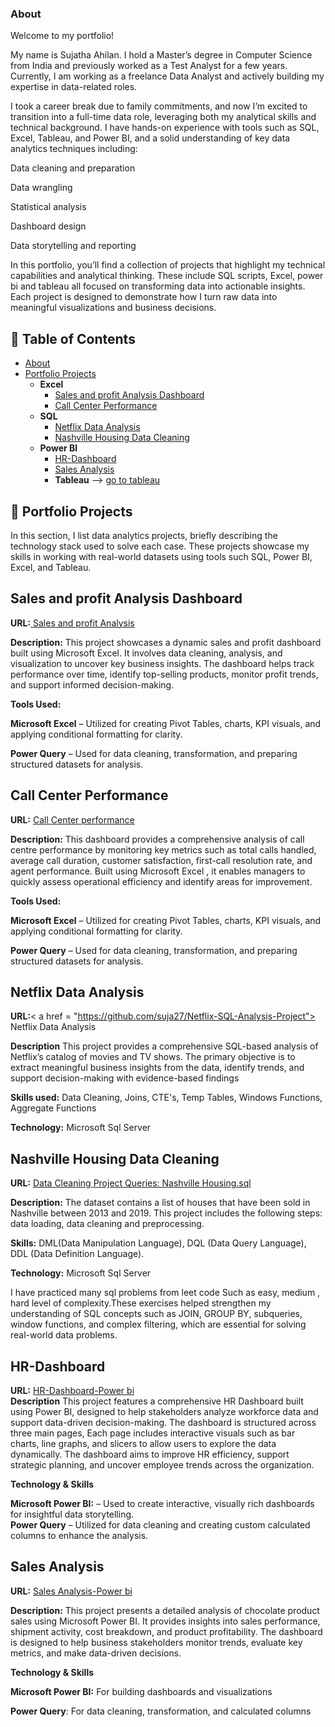 ### About
  Welcome to my portfolio!

My name is Sujatha Ahilan. I hold a Master’s degree in Computer Science from India and previously worked as a Test Analyst for a few years. Currently, I am working as a freelance Data Analyst and actively building my expertise in data-related roles.

I took a career break due to family commitments, and now I’m excited to transition into a full-time data role, leveraging both my analytical skills and technical background. I have hands-on experience with tools such as SQL, Excel, Tableau, and Power BI, and a solid understanding of key data analytics techniques including:

Data cleaning and preparation

Data wrangling

Statistical analysis

Dashboard design

Data storytelling and reporting

In this portfolio, you’ll find a collection of projects that highlight my technical capabilities and analytical thinking. These include SQL scripts, Excel, power bi and tableau  all focused on transforming data into actionable insights. Each project is designed to demonstrate how I turn raw data into meaningful visualizations and business decisions.

## 📑 Table of Contents

- [About](#about)
- [Portfolio Projects](#portfolio-Projects)
  - **Excel**
    - [Sales and profit Analysis Dashboard](#Sales-and-profit-Analysis-Dashboard)
    - [Call Center Performance](#Call-Center-Performance)
  - **SQL**
    - [Netflix Data Analysis](#Netflix-Data-Analysis)
    - [Nashville Housing Data Cleaning](#nashville-housing-data-cleaning)
  - **Power BI**
    - [HR-Dashboard](#HR-Dashboard)
    - [Sales Analysis](#Sales-Analysis)
    - **Tableau** ––> <a href = "https://public.tableau.com/app/profile/sujatha.ahilan/vizzes"> go to tableau </a>
  

## 💼 Portfolio Projects

In this section, I list data analytics projects, briefly describing the technology stack used to solve each case. These projects showcase my skills in working with real-world datasets using tools such  SQL, Power BI, Excel, and Tableau.

## Sales and profit Analysis Dashboard
  **URL:**<a href = "https://github.com/suja27/Sales-and-profit-Dashboard-Excel"> Sales and profit Analysis </a>
  
 **Description:** This project showcases a dynamic sales and profit dashboard built using Microsoft Excel. It involves data cleaning, analysis, and visualization to uncover key business insights. The dashboard helps track performance over time, identify top-selling products, monitor profit trends, and support informed decision-making.
 
  **Tools Used:**
  
  **Microsoft Excel** – Utilized for creating Pivot Tables, charts, KPI visuals, and applying conditional formatting for clarity.
  
  **Power Query** – Used for data cleaning, transformation, and preparing structured datasets for analysis.

 ## Call Center Performance ##
 **URL:** <a  href = "https://github.com/suja27/Call-center-dashboard-Excel"> Call Center performance </a>
 
 **Description:** This dashboard provides a comprehensive analysis of call centre performance by monitoring key metrics such as total calls handled, average call duration, customer satisfaction, first-call resolution rate, and agent performance. Built using Microsoft Excel , it enables managers to quickly assess operational efficiency and identify areas for improvement.

 **Tools Used:**
  
  **Microsoft Excel** – Utilized for creating Pivot Tables, charts, KPI visuals, and applying conditional formatting for clarity.
  
  **Power Query** – Used for data cleaning, transformation, and preparing structured datasets for analysis.

 
   
 ## **Netflix Data Analysis**
  
 **URL:**< a href = "https://github.com/suja27/Netflix-SQL-Analysis-Project"> Netflix Data Analysis </a>
 
 **Description**  This project provides a comprehensive SQL-based analysis of Netflix’s catalog of movies and TV shows. The primary objective is to extract meaningful business insights from the data, identify trends, and support decision-making with evidence-based findings
 
**Skills used:** Data Cleaning, Joins, CTE's, Temp Tables, Windows Functions, Aggregate Functions

  **Technology:**  Microsoft Sql Server 


 ## Nashville Housing Data Cleaning ##
 **URL:**   <a  href = "https://github.com/suja27/Nashville-Housing-Project-SQL" >Data Cleaning Project Queries: Nashville Housing.sql</a> 
 
**Description:** The dataset contains a list of houses that have been sold in Nashville between 2013 and 2019. This project includes the following steps: data loading, data cleaning and preprocessing.

**Skills:**  DML(Data Manipulation Language), DQL (Data Query Language), DDL (Data Definition Language).

**Technology:** Microsoft Sql Server 


  I have  practiced many sql problems from leet code  Such as easy, medium , hard level of complexity.These exercises helped strengthen my understanding of SQL concepts such as JOIN, GROUP BY, subqueries, window functions, and complex filtering, which are essential for solving real-world data problems. 

  ## **HR-Dashboard** ##
  **URL:** <a  href = "https://github.com/suja27/HR-Dashboard-PowerBI" >  HR-Dashboard-Power bi </a>  
  **Description** This project features a comprehensive HR Dashboard built using Power BI, designed to help stakeholders analyze workforce data and support data-driven decision-making. The dashboard is structured across three main pages, Each page includes interactive visuals such as bar charts, line graphs, and slicers to allow users to explore the data dynamically. The dashboard aims to improve HR efficiency, support strategic planning, and uncover employee trends across the organization.

  **Technology & Skills**
  
 **Microsoft Power BI:** – Used to create interactive, visually rich dashboards for insightful data storytelling.  
 **Power Query** – Utilized for data cleaning and creating custom calculated columns to enhance the analysis.

## Sales Analysis ## 

 **URL:** <a  href = "https://github.com/suja27/HR-Dashboard-PowerBI" > Sales Analysis-Power bi </a> 
 
**Description:** This project presents a detailed analysis of chocolate product sales using Microsoft Power BI. It provides insights into sales performance, shipment activity, cost breakdown, and product profitability. The dashboard is designed to help business stakeholders monitor trends, evaluate key metrics, and make data-driven decisions.

 **Technology & Skills**
 
 **Microsoft Power BI:** For building dashboards and visualizations
 
 **Power Query**: For data cleaning, transformation, and calculated columns



